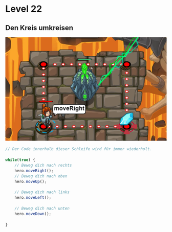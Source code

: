 # Level 22 
## Den Kreis umkreisen 
![Alt text](23.png)
```js
// Der Code innerhalb dieser Schleife wird für immer wiederholt.

while(true) {
    // Beweg dich nach rechts
    hero.moveRight();
    // Beweg dich nach oben
    hero.moveUp();
    
    // Beweg dich nach links
    hero.moveLeft();
    
    // Beweg dich nach unten
    hero.moveDown();
    
}
